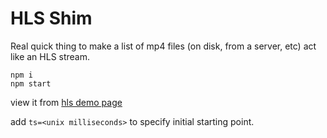 # HLS Shim

Real quick thing to make a list of mp4 files (on disk, from a server, etc) act like an HLS stream.

```
npm i
npm start
```

view it from [hls demo page](https://hlsjs.video-dev.org/demo/)

add `ts=<unix milliseconds>` to specify initial starting point.
